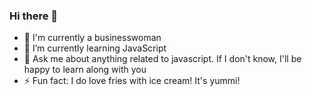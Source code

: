 ### Hi there 👋

- 🔭 I'm currently a businesswoman
- 🌱 I’m currently learning JavaScript
- 💬 Ask me about anything related to javascript. If I don't know, I'll be happy to learn along with you
- ⚡ Fun fact: I do love fries with ice cream! It's yummi! 

